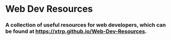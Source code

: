 # Web Dev Resources
### A collection of useful resources for web developers, which can be found at https://xtrp.github.io/Web-Dev-Resources.
